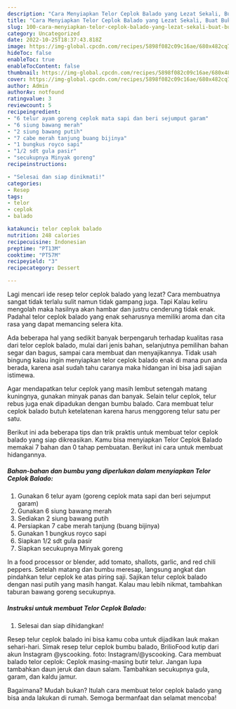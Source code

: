 ```yaml
---
description: "Cara Menyiapkan Telor Ceplok Balado yang Lezat Sekali, Buat Buka Puasa Menggugah Selera"
title: "Cara Menyiapkan Telor Ceplok Balado yang Lezat Sekali, Buat Buka Puasa Menggugah Selera"
slug: 100-cara-menyiapkan-telor-ceplok-balado-yang-lezat-sekali-buat-buka-puasa-menggugah-selera
category: Uncategorized
date: 2022-10-25T18:37:43.818Z
image: https://img-global.cpcdn.com/recipes/5898f082c09c16ae/680x482cq70/telor-ceplok-balado-foto-resep-utama.jpg
hideToc: false
enableToc: true
enableTocContent: false
thumbnail: https://img-global.cpcdn.com/recipes/5898f082c09c16ae/680x482cq70/telor-ceplok-balado-foto-resep-utama.jpg
cover: https://img-global.cpcdn.com/recipes/5898f082c09c16ae/680x482cq70/telor-ceplok-balado-foto-resep-utama.jpg
author: Admin
authorAv: notfound
ratingvalue: 3
reviewcount: 5
recipeingredient:
- "6 telur ayam goreng ceplok mata sapi dan beri sejumput garam"
- "6 siung bawang merah"
- "2 siung bawang putih"
- "7 cabe merah tanjung buang bijinya"
- "1 bungkus royco sapi"
- "1/2 sdt gula pasir"
- "secukupnya Minyak goreng"
recipeinstructions:

- "Selesai dan siap dinikmati!"
categories:
- Resep
tags:
- telor
- ceplok
- balado

katakunci: telor ceplok balado 
nutrition: 248 calories
recipecuisine: Indonesian
preptime: "PT13M"
cooktime: "PT57M"
recipeyield: "3"
recipecategory: Dessert

---
```



Lagi mencari ide resep telor ceplok balado yang lezat? Cara membuatnya sangat tidak terlalu sulit namun tidak gampang juga. Tapi Kalau keliru mengolah maka hasilnya akan hambar dan justru cenderung tidak enak. Padahal telor ceplok balado yang enak seharusnya memiliki aroma dan cita rasa yang dapat memancing selera kita.


Ada beberapa hal yang sedikit banyak berpengaruh terhadap kualitas rasa dari telor ceplok balado, mulai dari jenis bahan, selanjutnya pemilihan bahan segar dan bagus, sampai cara membuat dan menyajikannya. Tidak usah bingung kalau ingin menyiapkan telor ceplok balado enak di mana pun anda berada, karena asal sudah tahu caranya maka hidangan ini bisa jadi sajian istimewa.

Agar mendapatkan telur ceplok yang masih lembut setengah matang kuningnya, gunakan minyak panas dan banyak. Selain telur ceplok, telur rebus juga enak dipadukan dengan bumbu balado. Cara membuat telur ceplok balado butuh ketelatenan karena harus menggoreng telur satu per satu.


Berikut ini ada beberapa tips dan trik praktis untuk membuat telor ceplok balado yang siap dikreasikan. Kamu bisa menyiapkan Telor Ceplok Balado memakai 7 bahan dan 0 tahap pembuatan. Berikut ini cara untuk membuat hidangannya.

<!--inarticleads1-->

##### Bahan-bahan dan bumbu yang diperlukan dalam menyiapkan Telor Ceplok Balado:

1. Gunakan 6 telur ayam (goreng ceplok mata sapi dan beri sejumput garam)
1. Gunakan 6 siung bawang merah
1. Sediakan 2 siung bawang putih
1. Persiapkan 7 cabe merah tanjung (buang bijinya)
1. Gunakan 1 bungkus royco sapi
1. Siapkan 1/2 sdt gula pasir
1. Siapkan secukupnya Minyak goreng


In a food processor or blender, add tomato, shallots, garlic, and red chili peppers. Setelah matang dan bumbu meresap, langsung angkat dan pindahkan telur ceplok ke atas piring saji. Sajikan telur ceplok balado dengan nasi putih yang masih hangat. Kalau mau lebih nikmat, tambahkan taburan bawang goreng secukupnya. 

<!--inarticleads2-->

##### Instruksi untuk membuat Telor Ceplok Balado:


1. Selesai dan siap dihidangkan!

Resep telur ceplok balado ini bisa kamu coba untuk dijadikan lauk makan sehari-hari. Simak resep telur ceplok bumbu balado, BrilioFood kutip dari akun Instagram @yscooking. foto: Instagram/@yscooking. Cara membuat balado telor ceplok: Ceplok masing-masing butir telur. Jangan lupa tambahkan daun jeruk dan daun salam. Tambahkan secukupnya gula, garam, dan kaldu jamur. 

Bagaimana? Mudah bukan? Itulah cara membuat telor ceplok balado yang bisa anda lakukan di rumah. Semoga bermanfaat dan selamat mencoba!
